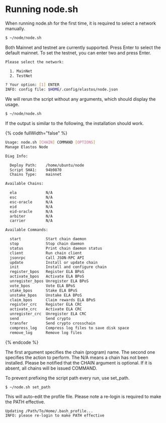 # Running node.sh

When running node.sh for the first time, it is required to select a network manually.

```bash
$ ~/node/node.sh
```

Both Mainnet and testnet are currently supported. Press Enter to select the default mainnet. To set the testnet, you can enter two and press Enter.

```bash
Please select the network:

  1. MainNet
  2. TestNet

? Your option: [1] ENTER
INFO: config file: $HOME/.config/elastos/node.json
```

We will rerun the script without any arguments, which should display the usage.

```bash
$ ~/node/node.sh
```

If the output is similar to the following, the installation should work.

{% code fullWidth="false" %}
```bash
Usage: node.sh [CHAIN] COMMAND [OPTIONS]
Manage Elastos Node

Diag Info:

  Deploy Path:    /home/ubuntu/node
  Script SHA1:    94b9870
  Chains Type:    mainnet

Available Chains:

  ela             N/A
  esc             N/A
  esc-oracle      N/A
  eid             N/A
  eid-oracle      N/A
  arbiter         N/A
  carrier         N/A

Available Commands:

  start           Start chain daemon
  stop            Stop chain daemon
  status          Print chain daemon status
  client          Run chain client
  jsonrpc         Call JSON-RPC API
  update          Install or update chain
  init            Install and configure chain
  register_bpos   Register ELA BPoS
  activate_bpos   Activate ELA BPoS
  unregister_bpos Unregister ELA BPoS
  vote_bpos       Vote ELA BPoS
  stake_bpos      Stake ELA BPoS
  unstake_bpos    Unstake ELA BPoS
  claim_bpos      Claim rewards ELA BPoS
  register_crc    Register ELA CRC
  activate_crc    Activate ELA CRC
  unregister_crc  Unregister ELA CRC
  send            Send crypto
  transfer        Send crypto crosschain
  compress_log    Compress log files to save disk space
  remove_log      Remove log files
```
{% endcode %}

The first argument specifies the chain (program) name. The second one specifies the action to perform. The N/A means a chain has not been installed. Please be notified that the CHAIN argument is optional. If it is absent, all chains will be issued COMMAND.

To prevent prefixing the script path every run, use set\_path.

```bash
$ ~/node.sh set_path
```

This will auto-edit the profile file. Please note a re-login is required to make the PATH effective.

```
Updating /Path/To/Home/.bash_profile...
INFO: please re-login to make PATH effective
```
